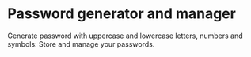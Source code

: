 # Password generator and manager
Generate password with uppercase and lowercase letters, numbers and symbols:
Store and manage your passwords.
